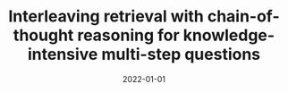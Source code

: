 ---
title: "Interleaving retrieval with chain-of-thought reasoning for knowledge-intensive multi-step questions"
collection: publications
permalink: /publication/2022-01-01-Interleaving-retrieval-with-chain-of-thought-reasoning-for-knowledge-intensive-multi-step-questions
date: 2022-01-01
venue: 'arXiv preprint arXiv:2212.10509'
---